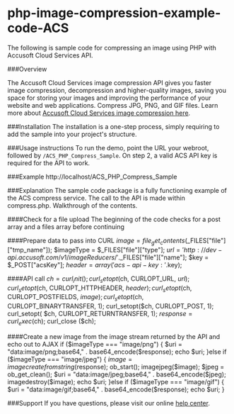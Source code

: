 # php-image-compression-example-code-ACS

The following is sample code for compressing an image using PHP with Accusoft Cloud Services API.

###Overview

The Accusoft Cloud Services image compression API gives you faster image compression, decompression and higher-quality images, saving you space for storing your images and improving the performance of your website and web applications. Compress JPG, PNG, and GIF files. Learn more about [Accusoft Cloud Services image compression here](https://www.accusoft.com/products/accusoft-cloud-services/acs-compression/).

###Installation
The installation is a one-step process, simply requiring to add the sample into your project's structure.

###Usage instructions
To run the demo, point the URL your webroot, followed by `/ACS_PHP_Compress_Sample`. On step 2, a valid ACS API key is required for the API to work. 

###Example
	http://localhost/ACS_PHP_Compress_Sample
	
###Explanation
The sample code package is a fully functioning example of the ACS compress service. The call to the API is made within compress.php. Walkthrough of the contents.

####Check for a file upload
The beginning of the code checks for a post array and a files array before continuing

####Prepare data to pass into CURL
	$image = file_get_contents($_FILES["file"]["tmp_name"]);
	$imageType = $_FILES["file"]["type"];
	$url = 'http://dev-api.accusoft.com/v1/imageReducers/'.$_FILES["file"]["name"];
	$key = $_POST["acsKey"];
	$header =  array('acs-api-key: '.$key);

####API call
	$ch = curl_init();
	curl_setopt($ch, CURLOPT_URL, $url);
	curl_setopt($ch, CURLOPT_HTTPHEADER, $header);
	curl_setopt($ch, CURLOPT_POSTFIELDS, $image );
	curl_setopt($ch, CURLOPT_BINARYTRANSFER, 1);
	curl_setopt($ch, CURLOPT_POST, 1);
	curl_setopt( $ch, CURLOPT_RETURNTRANSFER, 1);
	$response = curl_exec($ch);
	curl_close ($ch);

####Create a new image from the image stream returned by the API and echo out to AJAX
	if ($imageType === "image/png") {
		$uri = "data:image/png;base64," . base64_encode($response);
	        echo $uri;
        }else if ($imageType === "image/jpeg")
    	{
        	$image = imagecreatefromstring($response);
	        ob_start();
	        imagejpeg($image);
	        $jpeg = ob_get_clean();
	        $uri = "data:image/jpeg;base64," . base64_encode($jpeg);
	        imagedestroy($image);
	        echo $uri;
    	}else if ($imageType === "image/gif")
    	{
        	$uri = "data:image/gif;base64," . base64_encode($response);
	        echo $uri;
	}

###Support
If you have questions, please visit our online [help center](https://accusofthelp.zendesk.com/hc/en-us).

